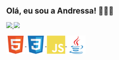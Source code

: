 ## Olá, eu sou a Andressa! 👩🏽‍💻

<div>
  <a href="https://github.com/andressaferw">
  <img height="160em" src="https://github-readme-stats.vercel.app/api?username=andressaferw&show_icons=true&theme=dracula&include_all_commits=true&count_private=true"/>
  <img height="160em" src="https://github-readme-stats.vercel.app/api/top-langs/?username=andressaferw&layout=compact&langs_count=7&theme=dracula"/>
</div>
    
<div style="display: inline_block"><br>
  <img align="center" alt="Andressa-HTML" width="50px" src="https://raw.githubusercontent.com/devicons/devicon/master/icons/html5/html5-original.svg">
  <img align="center" alt="Andressa-CSS" width="50px" src="https://raw.githubusercontent.com/devicons/devicon/master/icons/css3/css3-original.svg">
  <img align="center" alt="Andressa-Js" width="50px" src="https://raw.githubusercontent.com/devicons/devicon/master/icons/javascript/javascript-plain.svg">
  <img align="center" alt="Andressa-Java" width="50px" src="https://github.com/devicons/devicon/blob/9f4f5cdb393299a81125eb5127929ea7bfe42889/icons/java/java-original.svg">
</div>
   
